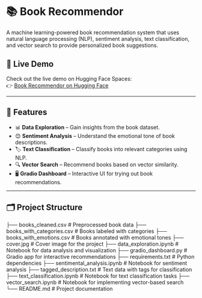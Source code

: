 # 📚 Book Recommendor

A machine learning-powered book recommendation system that uses natural language processing (NLP), sentiment analysis, text classification, and vector search to provide personalized book suggestions.

## 🚀 Live Demo

Check out the live demo on Hugging Face Spaces:  
👉 [Book Recommendor on Hugging Face](https://huggingface.co/spaces/lalitJamdagnee/book_recommender)

---

## 📌 Features

- 📊 **Data Exploration** – Gain insights from the book dataset.
- 😊 **Sentiment Analysis** – Understand the emotional tone of book descriptions.
- 🏷️ **Text Classification** – Classify books into relevant categories using NLP.
- 🔍 **Vector Search** – Recommend books based on vector similarity.
- 🖥️ **Gradio Dashboard** – Interactive UI for trying out book recommendations.

---

## 🗂️ Project Structure

├── books_cleaned.csv             # Preprocessed book data
├── books_with_categories.csv     # Books labeled with categories
├── books_with_emotions.csv       # Books annotated with emotional tones
├── cover.jpg                     # Cover image for the project
├── data_exploration.ipynb        # Notebook for data analysis and visualization
├── gradio_dashboard.py           # Gradio app for interactive recommendations
├── requirements.txt              # Python dependencies
├── sentimental_analysis.ipynb    # Notebook for sentiment analysis
├── tagged_description.txt        # Text data with tags for classification
├── text_classification.ipynb     # Notebook for text classification tasks
├── vector_search.ipynb           # Notebook for implementing vector-based search
└── README.md                     # Project documentation


